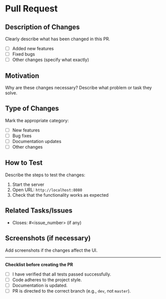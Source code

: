# Pull Request

## Description of Changes
Clearly describe what has been changed in this PR.

- [ ] Added new features
- [ ] Fixed bugs
- [ ] Other changes (specify what exactly)

## Motivation
Why are these changes necessary? Describe what problem or task they solve.

## Type of Changes
Mark the appropriate category:
- [ ] New features
- [ ] Bug fixes
- [ ] Documentation updates
- [ ] Other changes

## How to Test
Describe the steps to test the changes:
1. Start the server
2. Open URL: `http://localhost:8080`
3. Check that the functionality works as expected

## Related Tasks/Issues
- Closes: #<issue_number> (if any)

## Screenshots (if necessary)
Add screenshots if the changes affect the UI.

---

**Checklist before creating the PR**
- [ ] I have verified that all tests passed successfully.
- [ ] Code adheres to the project style.
- [ ] Documentation is updated.
- [ ] PR is directed to the correct branch (e.g., `dev`, not `master`).
